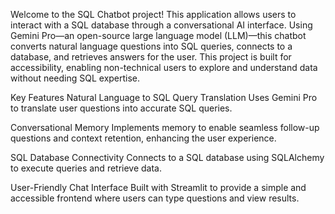 Welcome to the SQL Chatbot project! This application allows users to interact with a SQL database through a conversational AI interface. Using Gemini Pro—an open-source large language model (LLM)—this chatbot converts natural language questions into SQL queries, connects to a database, and retrieves answers for the user. This project is built for accessibility, enabling non-technical users to explore and understand data without needing SQL expertise.

Key Features
Natural Language to SQL Query Translation
Uses Gemini Pro to translate user questions into accurate SQL queries.

Conversational Memory
Implements memory to enable seamless follow-up questions and context retention, enhancing the user experience.

SQL Database Connectivity
Connects to a SQL database using SQLAlchemy to execute queries and retrieve data.

User-Friendly Chat Interface
Built with Streamlit to provide a simple and accessible frontend where users can type questions and view results.
